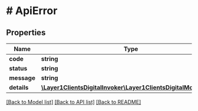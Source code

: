 # # ApiError

## Properties

Name | Type | Description | Notes
------------ | ------------- | ------------- | -------------
**code** | **string** |  | [optional]
**status** | **string** |  | [optional]
**message** | **string** |  | [optional]
**details** | [**\Layer1ClientsDigitalInvoker\Layer1ClientsDigitalModel\Detail**](Detail.md) |  | [optional]

[[Back to Model list]](../../README.md#models) [[Back to API list]](../../README.md#endpoints) [[Back to README]](../../README.md)
